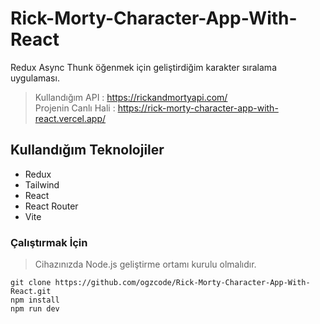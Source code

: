 # Rick-Morty-Character-App-With-React
Redux Async Thunk öğenmek için geliştirdiğim karakter sıralama uygulaması.
> Kullandığım API : https://rickandmortyapi.com/ <br>
> Projenin Canlı Hali : https://rick-morty-character-app-with-react.vercel.app/

## Kullandığım Teknolojiler
* Redux
* Tailwind
* React
* React Router
* Vite
### Çalıştırmak İçin
> Cihazınızda Node.js geliştirme ortamı kurulu olmalıdır.
```
git clone https://github.com/ogzcode/Rick-Morty-Character-App-With-React.git
npm install
npm run dev
```
